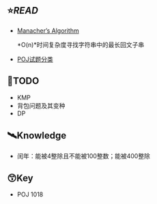 ## :star:*READ*

* [Manacher’s Algorithm](http://articles.leetcode.com/longest-palindromic-substring-part-ii/)

  *O(n)*时间复杂度寻找字符串中的最长回文子串
  
* [POJ试题分类](http://exp-blog.com/2018/06/28/pid-38/)

## :busstop:TODO

* KMP
* 背包问题及其变种
* DP

## :artificial_satellite:Knowledge

* 闰年：能被4整除且不能被100整数；能被400整除

## :kissing_smiling_eyes:Key

* POJ 1018




